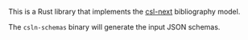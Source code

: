 This is a Rust library that implements the [csl-next](https://github.com/bdarcus/csl-next) bibliography model.

The `csln-schemas` binary will generate the input JSON schemas.

